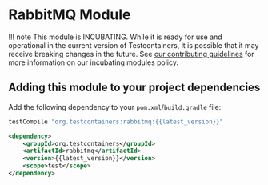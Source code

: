 # RabbitMQ Module

!!! note
    This module is INCUBATING. While it is ready for use and operational in the current version of Testcontainers, it is possible that it may receive breaking changes in the future. See [our contributing guidelines](/contributing/#incubating-modules) for more information on our incubating modules policy.

## Adding this module to your project dependencies

Add the following dependency to your `pom.xml`/`build.gradle` file:

```groovy tab='Gradle'
testCompile "org.testcontainers:rabbitmq:{{latest_version}}"
```

```xml tab='Maven'
<dependency>
    <groupId>org.testcontainers</groupId>
    <artifactId>rabbitmq</artifactId>
    <version>{{latest_version}}</version>
    <scope>test</scope>
</dependency>
```
